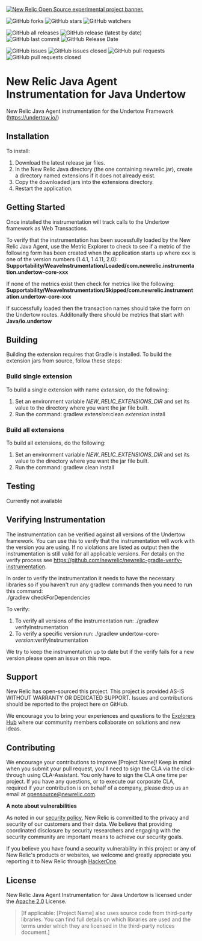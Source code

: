 <a href="https://opensource.newrelic.com/oss-category/#new-relic-experimental"><picture><source media="(prefers-color-scheme: dark)" srcset="https://github.com/newrelic/opensource-website/raw/main/src/images/categories/dark/Experimental.png"><source media="(prefers-color-scheme: light)" srcset="https://github.com/newrelic/opensource-website/raw/main/src/images/categories/Experimental.png"><img alt="New Relic Open Source experimental project banner." src="https://github.com/newrelic/opensource-website/raw/main/src/images/categories/Experimental.png"></picture></a>

![GitHub forks](https://img.shields.io/github/forks/newrelic-experimental/newrelic-java-undertow?style=social)
![GitHub stars](https://img.shields.io/github/stars/newrelic-experimental/newrelic-java-undertow?style=social)
![GitHub watchers](https://img.shields.io/github/watchers/newrelic-experimental/newrelic-java-undertow?style=social)

![GitHub all releases](https://img.shields.io/github/downloads/newrelic-experimental/newrelic-java-undertow/total)
![GitHub release (latest by date)](https://img.shields.io/github/v/release/newrelic-experimental/newrelic-java-undertow)
![GitHub last commit](https://img.shields.io/github/last-commit/newrelic-experimental/newrelic-java-undertow)
![GitHub Release Date](https://img.shields.io/github/release-date/newrelic-experimental/newrelic-java-undertow)


![GitHub issues](https://img.shields.io/github/issues/newrelic-experimental/newrelic-java-undertow)
![GitHub issues closed](https://img.shields.io/github/issues-closed/newrelic-experimental/newrelic-java-undertow)
![GitHub pull requests](https://img.shields.io/github/issues-pr/newrelic-experimental/newrelic-java-undertow)
![GitHub pull requests closed](https://img.shields.io/github/issues-pr-closed/newrelic-experimental/newrelic-java-undertow) 
    
# New Relic Java Agent Instrumentation for Java Undertow

New Relic Java Agent instrumentation for the Undertow Framework (https://undertow.io/)
## Installation
   
To install:

1. Download the latest release jar files.
2. In the New Relic Java directory (the one containing newrelic.jar), create a directory named extensions if it does not already exist.
3. Copy the downloaded jars into the extensions directory.
4. Restart the application.   
   
## Getting Started

Once installed the instrumentation will track calls to the Undertow framework as Web Transactions.  
   
To verify that the instrumentation has been sucessfully loaded by the New Relic Java Agent, use the Metric Explorer to check to see if a metric of the following form has been created when the application starts up where xxx is one of the version numbers (1.4.1, 1.4.11, 2.0):   
**Supportability/WeaveInstrumentation/Loaded/com.newrelic.instrumentation.undertow-core-xxx**
   
If none of the metrics exist then check for metrics like the following:
**Supportability/WeaveInstrumentation/Skipped/com.newrelic.instrumentation.undertow-core-xxx**
   
If successfully loaded then the transaction names should take the form on the Undertow routes.  Additonally there should be metrics that start with **Java/io.undertow**   
   
## Building

Building the extension requires that Gradle is installed.
To build the extension jars from source, follow these steps:
### Build single extension
To build a single extension with name *extension*, do the following:
1. Set an environment variable *NEW_RELIC_EXTENSIONS_DIR* and set its value to the directory where you want the jar file built.
2. Run the command: gradlew *extension*:clean *extension*:install
### Build all extensions
To build all extensions, do the following:
1. Set an environment variable *NEW_RELIC_EXTENSIONS_DIR* and set its value to the directory where you want the jar file built.
2. Run the command: gradlew clean install

## Testing

Currently not available

## Verifying Instrumentation

The instrumentation can be verified against all versions of the Undertow framework.  You can use this to verify that the instrumentation will work with the version you are using.   If no violations are listed as output then the instrumentation is still valid for all applicable versions.   For details on the verify process see https://github.com/newrelic/newrelic-gradle-verify-instrumentation.   
   
In order to verify the instrumentation it needs to have the necessary libraries so if you haven't run any gradlew commands then you need to run this command:  
./gradlew checkForDependencies


To verify:   
1. To verify all versions of the instrumentation run:
./gradlew verifyInstrumentation
2. To verify a specific version run:
./gradlew undertow-core-*version*:verifyInstrumentation

We try to keep the instrumentation up to date but if the verify fails for a new version please open an issue on this repo.


## Support

New Relic has open-sourced this project. This project is provided AS-IS WITHOUT WARRANTY OR DEDICATED SUPPORT. Issues and contributions should be reported to the project here on GitHub.

We encourage you to bring your experiences and questions to the [Explorers Hub](https://discuss.newrelic.com) where our community members collaborate on solutions and new ideas.

## Contributing

We encourage your contributions to improve [Project Name]! Keep in mind when you submit your pull request, you'll need to sign the CLA via the click-through using CLA-Assistant. You only have to sign the CLA one time per project. If you have any questions, or to execute our corporate CLA, required if your contribution is on behalf of a company, please drop us an email at opensource@newrelic.com.

**A note about vulnerabilities**

As noted in our [security policy](../../security/policy), New Relic is committed to the privacy and security of our customers and their data. We believe that providing coordinated disclosure by security researchers and engaging with the security community are important means to achieve our security goals.

If you believe you have found a security vulnerability in this project or any of New Relic's products or websites, we welcome and greatly appreciate you reporting it to New Relic through [HackerOne](https://hackerone.com/newrelic).

## License

New Relic Java Agent Instrumentation for Java Undertow is licensed under the [Apache 2.0](http://apache.org/licenses/LICENSE-2.0.txt) License.

>[If applicable: [Project Name] also uses source code from third-party libraries. You can find full details on which libraries are used and the terms under which they are licensed in the third-party notices document.]
